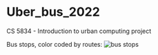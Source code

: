 # Uber_bus_2022
CS 5834 - Introduction to urban computing project


Bus stops, color coded by routes:
![bus stops](https://i.imgur.com/Uh3q8OD.jpeg)
